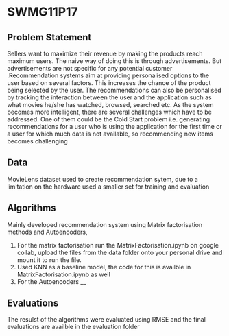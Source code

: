 # SWMG11P17

## Problem Statement

Sellers want to maximize their revenue by making the products reach maximum users. The naive way of doing this is through advertisements. But advertisements are not specific for any potential customer .Recommendation systems aim at providing personalised options to the user based on several factors. This increases the chance of the product being selected by the user. The recommendations can also be personalised by tracking the interaction between the user and the application such as what movies he/she has watched, browsed, searched etc. As the system becomes more intelligent, there are several challenges which have to be addressed. One of them could be the Cold Start problem i.e. generating recommendations for a user who is using the application for the first time or a user for which much data is not available, so recommending new items becomes challenging

## Data

MovieLens dataset used to create recommendation sytem, due to a limitation on the hardware used a smaller set for training and evaluation

## Algorithms

Mainly developed recommendation system using Matrix factorisation methods and Autoencoders, 

1) For the matrix factorisation run the MatrixFactorisation.ipynb on google collab, upload the files from the data folder onto your personal drive and mount it to run the file.
2) Used KNN as a baseline model, the code for this is availble in MatrixFactorisation.ipynb as well
3) For the Autoencoders __


## Evaluations

The resulst of the algorithms were evaluated using RMSE and the final evaluations are availble in the evaluation folder

